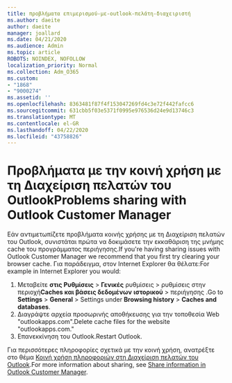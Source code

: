 ```yaml
---
title: προβλήματα επιμερισμού-με-outlook-πελάτη-διαχειριστή
ms.author: daeite
author: daeite
manager: joallard
ms.date: 04/21/2020
ms.audience: Admin
ms.topic: article
ROBOTS: NOINDEX, NOFOLLOW
localization_priority: Normal
ms.collection: Adm_O365
ms.custom:
- "1868"
- "9000274"
ms.assetid: ''
ms.openlocfilehash: 8363481f87f4f153047269fd4c3e72f442fafcc6
ms.sourcegitcommit: 631cbb5f03e5371f0995e976536d24e9d13746c3
ms.translationtype: MT
ms.contentlocale: el-GR
ms.lasthandoff: 04/22/2020
ms.locfileid: "43758826"
---
```

# <a name="problems-sharing-with-outlook-customer-manager"></a><span data-ttu-id="3903d-102">Προβλήματα με την κοινή χρήση με τη Διαχείριση πελατών του Outlook</span><span class="sxs-lookup"><span data-stu-id="3903d-102">Problems sharing with Outlook Customer Manager</span></span>

<span data-ttu-id="3903d-103">Εάν αντιμετωπίζετε προβλήματα κοινής χρήσης με τη Διαχείριση πελατών του Outlook, συνιστάται πρώτα να δοκιμάσετε την εκκαθάριση της μνήμης cache του προγράμματος περιήγησης.</span><span class="sxs-lookup"><span data-stu-id="3903d-103">If you're having sharing issues with Outlook Customer Manager we recommend that you first try clearing your browser cache.</span></span> <span data-ttu-id="3903d-104">Για παράδειγμα, στον Internet Explorer θα θέλατε:</span><span class="sxs-lookup"><span data-stu-id="3903d-104">For example in Internet Explorer you would:</span></span>

1. <span data-ttu-id="3903d-105">Μεταβείτε **στις Ρυθμίσεις** > **Γενικές** ρυθμίσεις > ρυθμίσεις στην περιοχή**Caches και βάσεις δεδομένων** **ιστορικού** > περιήγησης .</span><span class="sxs-lookup"><span data-stu-id="3903d-105">Go to **Settings** > **General** > Settings under **Browsing history** > **Caches and databases**.</span></span>
2. <span data-ttu-id="3903d-106">Διαγράψτε αρχεία προσωρινής αποθήκευσης για την τοποθεσία Web "outlookapps.com".</span><span class="sxs-lookup"><span data-stu-id="3903d-106">Delete cache files for the website "outlookapps.com."</span></span>
3. <span data-ttu-id="3903d-107">Επανεκκίνηση του Outlook.</span><span class="sxs-lookup"><span data-stu-id="3903d-107">Restart Outlook.</span></span>

<span data-ttu-id="3903d-108">Για περισσότερες πληροφορίες σχετικά με την κοινή χρήση, ανατρέξτε στο θέμα [Κοινή χρήση πληροφοριών στη Διαχείριση πελατών του Outlook](https://support.office.com/article/4f26cc69-67da-4cd5-b344-02d1a4799310%20).</span><span class="sxs-lookup"><span data-stu-id="3903d-108">For more information about sharing, see [Share information in Outlook Customer Manager](https://support.office.com/article/4f26cc69-67da-4cd5-b344-02d1a4799310%20).</span></span>